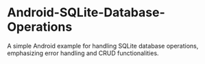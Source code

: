 # Android-SQLite-Database-Operations
A simple Android example for handling SQLite database operations, emphasizing error handling and CRUD functionalities.
